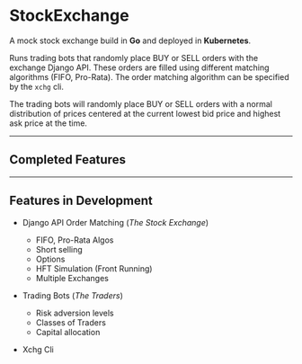 # StockExchange
A mock stock exchange build in **Go** and deployed in **Kubernetes**.

Runs trading bots that randomly place BUY or SELL orders with the exchange Django API. These orders are filled using different matching algorithms (FIFO, Pro-Rata). The order matching algorithm can be specified by the `xchg` cli.

The trading bots will randomly place BUY or SELL orders with a normal distribution of prices centered at the current lowest bid price and highest ask price at the time.

<hr/>

## Completed Features

<hr/>

## Features in Development
* Django API Order Matching (*The Stock Exchange*)
    * FIFO, Pro-Rata Algos
    * Short selling
    * Options
    * HFT Simulation (Front Running)
    * Multiple Exchanges

* Trading Bots (*The Traders*)
    * Risk adversion levels
    * Classes of Traders
    * Capital allocation

* Xchg Cli
